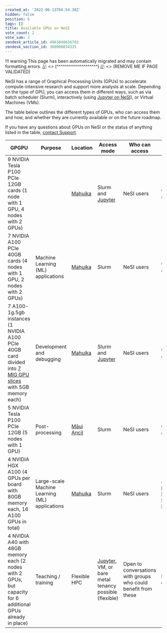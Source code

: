 ```yaml
---
created_at: '2022-06-13T04:54:38Z'
hidden: false
position: 6
tags: []
title: Available GPUs on NeSI
vote_count: 2
vote_sum: 2
zendesk_article_id: 4963040656783
zendesk_section_id: 360000034335
---
```




[//]: <> (REMOVE ME IF PAGE VALIDATED)
[//]: <> (vvvvvvvvvvvvvvvvvvvv)
!!! warning
    This page has been automatically migrated and may contain formatting errors.
[//]: <> (^^^^^^^^^^^^^^^^^^^^)
[//]: <> (REMOVE ME IF PAGE VALIDATED)

NeSI has a range of Graphical Processing Units (GPUs) to accelerate
compute-intensive research and support more analysis at scale. Depending
on the type of GPU, you can access them in different ways, such as via
batch scheduler (Slurm), interactively (using [Jupyter on
NeSI](https://support.nesi.org.nz/hc/en-gb/articles/360001555615)), or
Virtual Machines (VMs).

The table below outlines the different types of GPUs, who can access
them and how, and whether they are currently available or on the future
roadmap.

If you have any questions about GPUs on NeSI or the status of anything
listed in the table, [contact
Support](https://support.nesi.org.nz/hc/en-gb/requests/new).



| GPGPU                                                                                                                                                                      | Purpose                                        | Location                                                                                           | Access mode                                                                                                          | Who can access                                                 | Status                                                                                                       |
|----------------------------------------------------------------------------------------------------------------------------------------------------------------------------|------------------------------------------------|----------------------------------------------------------------------------------------------------|----------------------------------------------------------------------------------------------------------------------|----------------------------------------------------------------|--------------------------------------------------------------------------------------------------------------|
| 9 NVIDIA Tesla P100 PCIe 12GB cards (1 node with 1 GPU, 4 nodes with 2 GPUs)                                                                                               |                                                | [Mahuika](https://support.nesi.org.nz/hc/en-gb/articles/360000163575)                              | Slurm and [Jupyter](https://support.nesi.org.nz/hc/en-gb/articles/360001555615)                                      | NeSI users                                                     | Currently available                                                                                          |
| 7 NVIDIA A100 PCIe 40GB cards (4 nodes with 1 GPU, 2 nodes with 2 GPUs)                                                                                                    | Machine Learning (ML) applications             | [Mahuika](https://support.nesi.org.nz/hc/en-gb/articles/360000163575)                              | Slurm                                                                                                                | NeSI users                                                     | Currently available                                                                                          |
| 7 A100-1g.5gb instances (1 NVIDIA A100 PCIe 40GB card divided into [7 MIG GPU slices](https://www.nvidia.com/en-us/technologies/multi-instance-gpu/) with 5GB memory each) | Development and debugging                      | [Mahuika](https://support.nesi.org.nz/hc/en-gb/articles/360000163575)                              | Slurm and [Jupyter](https://support.nesi.org.nz/hc/en-gb/articles/360001555615)                                      | NeSI users                                                     | Currently available                                                                                          |
| 5 NVIDIA Tesla P100 PCIe 12GB (5 nodes with 1 GPU)                                                                                                                         | Post-processing                                | [Māui Ancil](https://support.nesi.org.nz/hc/en-gb/articles/360000203776-M%C4%81ui-Ancillary-Nodes) | Slurm                                                                                                                | NeSI users                                                     | Currently available                                                                                          |
| 4 NVIDIA HGX A100 (4 GPUs per board with 80GB memory each, 16 A100 GPUs in total)                                                                                          | Large-scale Machine Learning (ML) applications | [Mahuika](https://support.nesi.org.nz/hc/en-gb/articles/360000163575)                              | Slurm                                                                                                                | NeSI users                                                     | Available as part of the [Milan Compute Nodes](https://support.nesi.org.nz/knowledge/articles/6367209795471) |
| 4 NVIDIA A40 with 48GB memory each (2 nodes with 2 GPUs, but capacity for 6 additional GPUs already in place)                                                              | Teaching / training                            | Flexible HPC                                                                                       | [Jupyter](https://support.nesi.org.nz/hc/en-gb/articles/360001555615), VM, or bare metal tenancy possible (flexible) | Open to conversations with groups who could benefit from these | In development.                                                                                              |